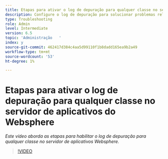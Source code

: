 ```yaml
---
title: Etapas para ativar o log de depuração para qualquer classe no servidor de aplicativos do WebSphere
description: Configure o log de depuração para solucionar problemas relacionados ao WebSphere Application Server
type: Troubleshooting
role: Admin
level: Intermediate
version: 6.5
topic: 'Administração   '
index: y
source-git-commit: 462417d384c4aa5d99110f1b8dadd165ea9b2a49
workflow-type: tm+mt
source-wordcount: '53'
ht-degree: 1%

---
```



# Etapas para ativar o log de depuração para qualquer classe no servidor de aplicativos do Websphere

*Este vídeo aborda as etapas para habilitar o log de depuração para qualquer classe no servidor de aplicativos Websphere.*

>[!VIDEO](https://video.tv.adobe.com/v/335523?quality=9&learn=on)